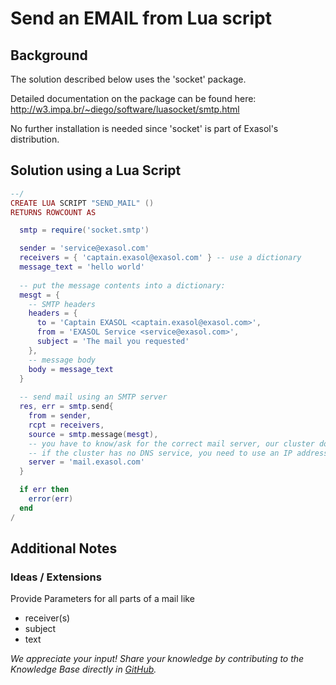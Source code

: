 # Send an EMAIL from Lua script 
## Background

The solution described below uses the 'socket' package.

Detailed documentation on the package can be found here: <http://w3.impa.br/~diego/software/luasocket/smtp.html>

No further installation is needed since 'socket' is part of Exasol's distribution.

## Solution using a Lua Script


```lua
--/
CREATE LUA SCRIPT "SEND_MAIL" ()
RETURNS ROWCOUNT AS

  smtp = require('socket.smtp')

  sender = 'service@exasol.com'
  receivers = { 'captain.exasol@exasol.com' } -- use a dictionary
  message_text = 'hello world'
	
  -- put the message contents into a dictionary:  
  mesgt = {
    -- SMTP headers
    headers = {
      to = 'Captain EXASOL <captain.exasol@exasol.com>',
      from = 'EXASOL Service <service@exasol.com>',
      subject = 'The mail you requested'
    },
    -- message body
    body = message_text
  }
	
  -- send mail using an SMTP server
  res, err = smtp.send{
    from = sender,
    rcpt = receivers, 
    source = smtp.message(mesgt),
    -- you have to know/ask for the correct mail server, our cluster does not know any.
    -- if the cluster has no DNS service, you need to use an IP address
    server = 'mail.exasol.com'
  }

  if err then
    error(err)
  end
/
```
## Additional Notes

### Ideas / Extensions

Provide Parameters for all parts of a mail like

* receiver(s)
* subject
* text

*We appreciate your input! Share your knowledge by contributing to the Knowledge Base directly in [GitHub](https://github.com/exasol/public-knowledgebase).* 